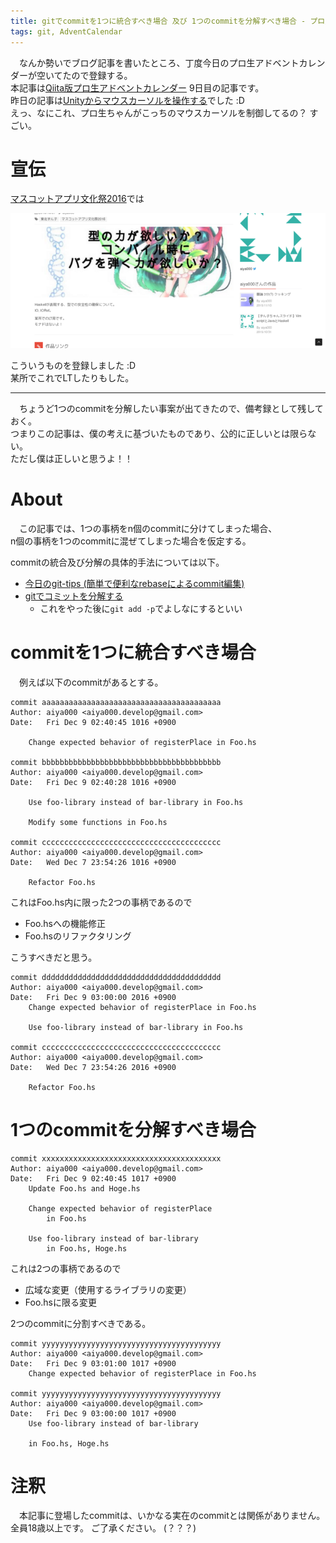 ```yaml
---
title: gitでcommitを1つに統合すべき場合 及び 1つのcommitを分解すべき場合 - プロ生アドベントカレンダー2016 - 9日目
tags: git, AdventCalendar
---
```

　なんか勢いでブログ記事を書いたところ、丁度今日のプロ生アドベントカレンダーが空いてたので登録する。  
本記事は[Qiita版プロ生アドベントカレンダー](http://qiita.com/advent-calendar/2016/pronama-chan) 9日目の記事です。  
昨日の記事は[Unityからマウスカーソルを操作する](http://qiita.com/kirurobo/items/fb6b39a6097338f02eb4)でした :D  
えっ、なにこれ、プロ生ちゃんがこっちのマウスカーソルを制御してるの？ すごい。


# 宣伝
[マスコットアプリ文化祭2016](https://mascot-apps-contest.azurewebsites.net/2016/About)では

![僕の作品の画像](/images/posts/2016-12-09-pronama_advent_calendar_2016_git-commit-cases/my.png)

こういうものを登録しました :D  
某所でこれでLTしたりもした。

- - -

　ちょうど1つのcommitを分解したい事案が出てきたので、備考録として残しておく。  
つまりこの記事は、僕の考えに基づいたものであり、公的に正しいとは限らない。  
ただし僕は正しいと思うよ！！


# About
　この記事では、1つの事柄をn個のcommitに分けてしまった場合、  
n個の事柄を1つのcommitに混ぜてしまった場合を仮定する。

commitの統合及び分解の具体的手法については以下。

- [今日のgit-tips (簡単で便利なrebaseによるcommit編集)](http://aiya000.github.io/posts/2016-07-19-todays_git_tips.html)
- [gitでコミットを分解する](http://www.cocoalife.net/2010/11/post_857.html)
    - これをやった後に`git add -p`でよしなにするといい


# commitを1つに統合すべき場合
　例えば以下のcommitがあるとする。

```git-log
commit aaaaaaaaaaaaaaaaaaaaaaaaaaaaaaaaaaaaaaaa
Author: aiya000 <aiya000.develop@gmail.com>
Date:   Fri Dec 9 02:40:45 1016 +0900

    Change expected behavior of registerPlace in Foo.hs

commit bbbbbbbbbbbbbbbbbbbbbbbbbbbbbbbbbbbbbbbb
Author: aiya000 <aiya000.develop@gmail.com>
Date:   Fri Dec 9 02:40:28 1016 +0900

    Use foo-library instead of bar-library in Foo.hs

    Modify some functions in Foo.hs

commit cccccccccccccccccccccccccccccccccccccccc
Author: aiya000 <aiya000.develop@gmail.com>
Date:   Wed Dec 7 23:54:26 1016 +0900

    Refactor Foo.hs
```

これはFoo.hs内に限った2つの事柄であるので

- Foo.hsへの機能修正
- Foo.hsのリファクタリング

こうすべきだと思う。

```git-log
commit dddddddddddddddddddddddddddddddddddddddd
Author: aiya000 <aiya000.develop@gmail.com>
Date:   Fri Dec 9 03:00:00 2016 +0900
    Change expected behavior of registerPlace in Foo.hs

    Use foo-library instead of bar-library in Foo.hs

commit cccccccccccccccccccccccccccccccccccccccc
Author: aiya000 <aiya000.develop@gmail.com>
Date:   Wed Dec 7 23:54:26 2016 +0900

    Refactor Foo.hs
```


# 1つのcommitを分解すべき場合

```git-log
commit xxxxxxxxxxxxxxxxxxxxxxxxxxxxxxxxxxxxxxxx
Author: aiya000 <aiya000.develop@gmail.com>
Date:   Fri Dec 9 02:40:45 1017 +0900
    Update Foo.hs and Hoge.hs

    Change expected behavior of registerPlace
        in Foo.hs

    Use foo-library instead of bar-library
        in Foo.hs, Hoge.hs
```

これは2つの事柄であるので

- 広域な変更（使用するライブラリの変更）
- Foo.hsに限る変更

2つのcommitに分割すべきである。

```git-log
commit yyyyyyyyyyyyyyyyyyyyyyyyyyyyyyyyyyyyyyyy
Author: aiya000 <aiya000.develop@gmail.com>
Date:   Fri Dec 9 03:01:00 1017 +0900
    Change expected behavior of registerPlace in Foo.hs

commit yyyyyyyyyyyyyyyyyyyyyyyyyyyyyyyyyyyyyyyy
Author: aiya000 <aiya000.develop@gmail.com>
Date:   Fri Dec 9 03:00:00 1017 +0900
    Use foo-library instead of bar-library

    in Foo.hs, Hoge.hs
```


# 注釈
　本記事に登場したcommitは、いかなる実在のcommitとは関係がありません。  
全員18歳以上です。 ご了承ください。 (？？？)
